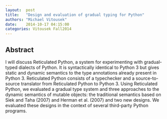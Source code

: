 ```yaml
--- 
layout:  post 
title:   "Design and evaluation of gradual typing for Python"
authors: "Michael Vitousek" 
date:    2014-10-17 04:15:00 
categories: Vitousek Fall2014
--- 
```

## Abstract

I will discuss Reticulated Python, a system for experimenting with gradual-typed
dialects of Python. It is syntactically identical to Python 3 but gives static
and dynamic semantics to the type annotations already present in Python 3.
Reticulated Python consists of a typechecker and a source-to-source translator
from Reticulated Python to Python 3. Using Reticulated Python, we evaluated a
gradual type system and three approaches to the dynamic semantics of mutable
objects: the traditional semantics based on Siek and Taha (2007) and Herman et
al. (2007) and two new designs. We evaluated these designs in the context of
several third-party Python programs.

